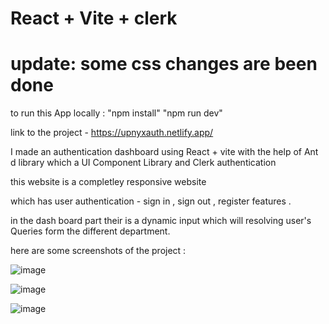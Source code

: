 # React + Vite + clerk
# update: some css changes are been done

to run this App locally :  "npm install" 
                           "npm run dev"


link to the project - https://upnyxauth.netlify.app/




I made an authentication dashboard using React + vite with the help of Ant d library which a UI Component Library and Clerk authentication 

this website is a completley responsive website

which has user authentication - sign in , sign out , register features . 

in the dash board part their is a dynamic input which will resolving user's Queries form the different department. 

here are some screenshots of the project :

![image](https://github.com/H1manshus0ni/Authentication-Dashboard/assets/97780628/4341dd23-f2eb-4c06-af2a-087b9f03c96d)

![image](https://github.com/H1manshus0ni/Authentication-Dashboard/assets/97780628/1d157547-819c-4ff2-902a-de1eac9eedc5)

![image](https://github.com/H1manshus0ni/Authentication-Dashboard/assets/97780628/ff8c57e9-3629-46de-890e-8d75bd0d0a6c)



